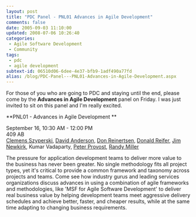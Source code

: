 ```yaml
---
layout: post
title: "PDC Panel - PNL01 Advances in Agile Development"
comments: false
date: 2005-09-03 11:10:00
updated: 2008-07-06 10:26:40
categories:
 - Agile Software Development
 - Community
tags:
 - pdc
 - agile development
subtext-id: 06510d06-6dee-4e37-bfb9-1adf490a77fd
alias: /blog/PDC-Panel---PNL01-Advances-in-Agile-Development.aspx
---
```



For those of you who are going to PDC and staying until the end, please come by the **Advances in Agile Development** panel on Friday. I was just invited to sit on this panel and I'm really excited. 

**PNL01 - Advances in Agile Development **  
  
September 16, 10:30 AM - 12:00 PM  
409 AB  
[Clemens Szyperski](http://research.microsoft.com/~cszypers/), [David Anderson](http://www.agilemanagement.net/Articles/Weblog/blog.html), [Don Reinertsen](http://www.reinertsenassociates.com/), [Donald Reifer](http://www.reifer.com/biography.html), [Jim Newkirk](http://blogs.msdn.com/jamesnewkirk/), Kumar Vadaparty, [Peter Provost](/), [Randy Miller](http://blogs.msdn.com/randymiller/)   
  
The pressure for application development teams to deliver more value to the business has never been greater. No single methodology fits all project types, yet it's critical to provide a common framework and taxonomy across projects and teams. Come see how industry gurus and leading services organizations discuss advances in using a combination of agile frameworks and methodologies, like 'MSF for Agile Software Development' to deliver real business value by helping development teams meet aggressive delivery schedules and achieve better, faster, and cheaper results, while at the same time adapting to changing business requirements. 
